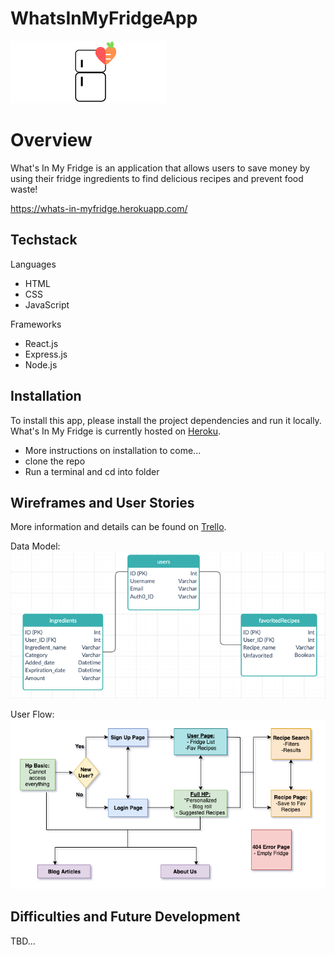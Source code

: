 # WhatsInMyFridgeApp
![](/readmeAssets/logo.png)
# Overview

What's In My Fridge is an application that allows users to save money by using their fridge ingredients to find delicious recipes and prevent food waste!

https://whats-in-myfridge.herokuapp.com/

## Techstack

Languages
- HTML
- CSS
- JavaScript

Frameworks
- React.js
- Express.js
- Node.js

## Installation
To install this app, please install the project dependencies and run it locally. What's In My Fridge is currently hosted on [Heroku](https://whats-in-myfridge.herokuapp.com/).

- More instructions on installation to come...
- clone the repo
- Run a terminal and cd into folder

## Wireframes and User Stories

More information and details can be found on [Trello](https://trello.com/b/t4oVJpvk/whats-in-my-fridge-app).


Data Model:
![Data Model](/readmeAssets/datamodel.png)

User Flow:
![User Flow](/readmeAssets/userflow.png)


## Difficulties and Future Development

TBD...